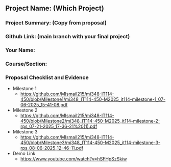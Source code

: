 ## Project Name: (Which Project)
### Project Summary: (Copy from proposal)
### Github Link: (main branch with your final project)
### Your Name:
### Course/Section:
 
 
### Proposal Checklist and Evidence

- Milestone 1
  - https://github.com/MIsmail215/mi348-IT114-450/blob/Milestone1/mi348_IT114-450-M2025_it114-milestone-1_07-06-2025_15-41-08.pdf 
- Milestone 2
  - https://github.com/MIsmail215/mi348-IT114-450/blob/Milestone2/mi348_IT114-450-M2025_it114-milestone-2-rps_07-21-2025_17-36-21%20(1).pdf
- Milestone 3
  - https://github.com/MIsmail215/mi348-IT114-450/blob/Milestone3/mi348_IT114-450-M2025_it114-milestone-3-rps_08-06-2025_12-46-11.pdf
- Demo Link
  - https://www.youtube.com/watch?v=hSFHpSzSkiw